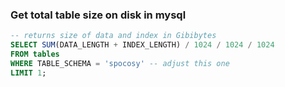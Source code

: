 ### Get total table size on disk in mysql

```sql
-- returns size of data and index in Gibibytes
SELECT SUM(DATA_LENGTH + INDEX_LENGTH) / 1024 / 1024 / 1024
FROM tables
WHERE TABLE_SCHEMA = 'spocosy' -- adjust this one
LIMIT 1;
```
